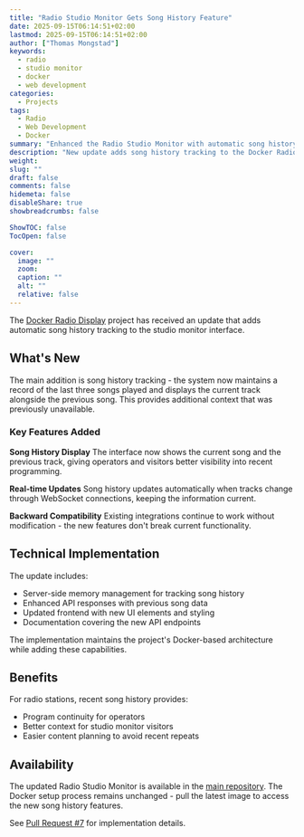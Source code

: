 ```yaml
---
title: "Radio Studio Monitor Gets Song History Feature"
date: 2025-09-15T06:14:51+02:00
lastmod: 2025-09-15T06:14:51+02:00
author: ["Thomas Mongstad"]
keywords:
  - radio
  - studio monitor
  - docker
  - web development
categories:
  - Projects
tags:
  - Radio
  - Web Development
  - Docker
summary: "Enhanced the Radio Studio Monitor with automatic song history tracking, showing the last three played songs for better context."
description: "New update adds song history tracking to the Docker Radio Display project, improving user experience with real-time previous song information."
weight:
slug: ""
draft: false
comments: false
hidemeta: false
disableShare: true
showbreadcrumbs: false

ShowTOC: false
TocOpen: false

cover:
  image: ""
  zoom:
  caption: ""
  alt: ""
  relative: false
---
```


The [Docker Radio Display](https://github.com/Mongstaen/Docker-Radio-Display) project has received an update that adds automatic song history tracking to the studio monitor interface.

## What's New

The main addition is song history tracking - the system now maintains a record of the last three songs played and displays the current track alongside the previous song. This provides additional context that was previously unavailable.

### Key Features Added

**Song History Display**
The interface now shows the current song and the previous track, giving operators and visitors better visibility into recent programming.

**Real-time Updates**
Song history updates automatically when tracks change through WebSocket connections, keeping the information current.

**Backward Compatibility**
Existing integrations continue to work without modification - the new features don't break current functionality.

## Technical Implementation

The update includes:

- Server-side memory management for tracking song history
- Enhanced API responses with previous song data
- Updated frontend with new UI elements and styling
- Documentation covering the new API endpoints

The implementation maintains the project's Docker-based architecture while adding these capabilities.

## Benefits

For radio stations, recent song history provides:

- Program continuity for operators
- Better context for studio monitor visitors
- Easier content planning to avoid recent repeats

## Availability

The updated Radio Studio Monitor is available in the [main repository](https://github.com/Mongstaen/Docker-Radio-Display). The Docker setup process remains unchanged - pull the latest image to access the new song history features.

See [Pull Request #7](https://github.com/Mongstaen/Docker-Radio-Display/pull/7) for implementation details.
